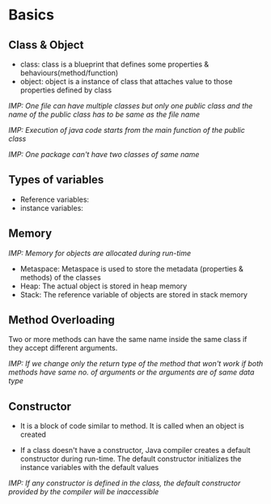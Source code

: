# Basics

## Class & Object
- class: class is a blueprint that defines some properties & behaviours(method/function)
- object: object is a instance of class that attaches value to those properties defined by class

_IMP: One file can have multiple classes but only one public class and the name of the public class has to be same as the file name_

_IMP: Execution of java code starts from the main function of the public class_

_IMP: One package can't have two classes of same name_

## Types of variables
- Reference variables:
- instance variables:

## Memory 
_IMP: Memory for objects are allocated during run-time_
- Metaspace: Metaspace is used to store the metadata (properties & methods) of the classes
- Heap: The actual object is stored in heap memory
- Stack: The reference variable of objects are stored in stack memory

## Method Overloading
Two or more methods can have the same name inside the same class if they accept different arguments. 

_IMP: If we change only the return type of the method that won't work if both methods have same no. of arguments or the arguments are of same data type_

## Constructor
- It is a block of code similar to method. It is called when an object is created

- If a class doesn't have a constructor, Java compiler creates a default constructor during run-time. The default constructor initializes the instance variables with the default values

_IMP: If any constructor is defined in the class, the default constructor provided by the compiler will be inaccessible_

##